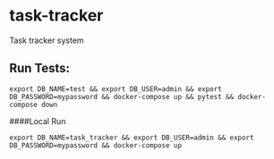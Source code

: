 # task-tracker
Task tracker system

## Run Tests:

`export DB_NAME=test && export DB_USER=admin && export DB_PASSWORD=mypassword && docker-compose up && pytest && docker-compose down`

####Local Run

`export DB_NAME=task_tracker && export DB_USER=admin && export DB_PASSWORD=mypassword && docker-compose up`
